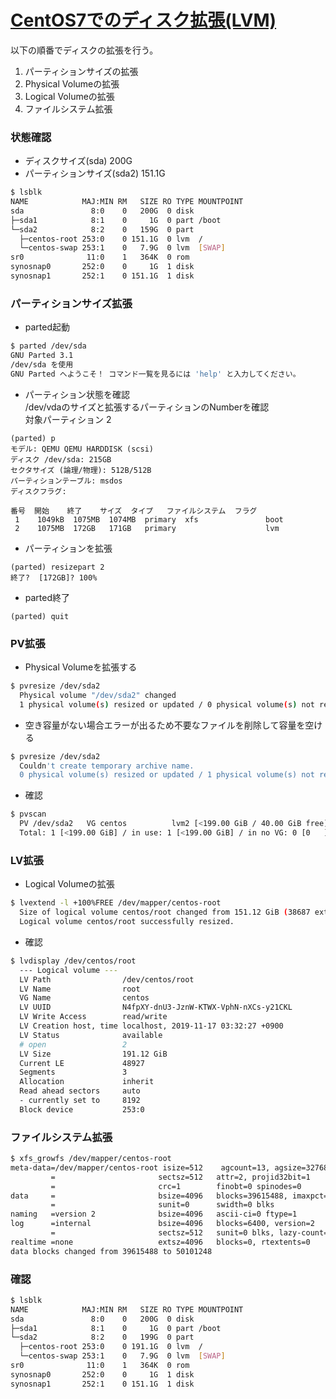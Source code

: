 
# [CentOS7でのディスク拡張(LVM)](https://marimelon.github.io/note/linux/expand_disk_lvm_centos7)

以下の順番でディスクの拡張を行う。

1. パーティションサイズの拡張
2. Physical Volumeの拡張
3. Logical Volumeの拡張
4. ファイルシステム拡張

### 状態確認
- ディスクサイズ(sda) 200G  
- パーティションサイズ(sda2) 151.1G

```sh
$ lsblk 
NAME            MAJ:MIN RM   SIZE RO TYPE MOUNTPOINT
sda               8:0    0   200G  0 disk 
├─sda1            8:1    0     1G  0 part /boot
└─sda2            8:2    0   159G  0 part 
  ├─centos-root 253:0    0 151.1G  0 lvm  /
  └─centos-swap 253:1    0   7.9G  0 lvm  [SWAP]
sr0              11:0    1   364K  0 rom  
synosnap0       252:0    0     1G  1 disk 
synosnap1       252:1    0 151.1G  1 disk 
```

### パーティションサイズ拡張
- parted起動

```sh
$ parted /dev/sda
GNU Parted 3.1
/dev/sda を使用
GNU Parted へようこそ！ コマンド一覧を見るには 'help' と入力してください。
```

- パーティション状態を確認  
/dev/vdaのサイズと拡張するパーティションのNumberを確認  
対象パーティション 2

```
(parted) p                                                                
モデル: QEMU QEMU HARDDISK (scsi)
ディスク /dev/sda: 215GB
セクタサイズ (論理/物理): 512B/512B
パーティションテーブル: msdos
ディスクフラグ: 

番号  開始    終了    サイズ  タイプ   ファイルシステム  フラグ
 1    1049kB  1075MB  1074MB  primary  xfs               boot
 2    1075MB  172GB   171GB   primary                    lvm
```

- パーティションを拡張  

```
(parted) resizepart 2
終了?  [172GB]? 100% 
```

- parted終了

```
(parted) quit
```

### PV拡張

- Physical Volumeを拡張する

```sh
$ pvresize /dev/sda2
  Physical volume "/dev/sda2" changed
  1 physical volume(s) resized or updated / 0 physical volume(s) not resized
```

- 空き容量がない場合エラーが出るため不要なファイルを削除して容量を空ける

```sh
$ pvresize /dev/sda2
  Couldn't create temporary archive name.
  0 physical volume(s) resized or updated / 1 physical volume(s) not resized
```

- 確認

```sh
$ pvscan
  PV /dev/sda2   VG centos          lvm2 [<199.00 GiB / 40.00 GiB free]
  Total: 1 [<199.00 GiB] / in use: 1 [<199.00 GiB] / in no VG: 0 [0   ]
```

### LV拡張

- Logical Volumeの拡張

```sh
$ lvextend -l +100%FREE /dev/mapper/centos-root
  Size of logical volume centos/root changed from 151.12 GiB (38687 extents) to 191.12 GiB (48927 extents).
  Logical volume centos/root successfully resized.
```

- 確認

```sh
$ lvdisplay /dev/centos/root
  --- Logical volume ---
  LV Path                /dev/centos/root
  LV Name                root
  VG Name                centos
  LV UUID                N4fpXY-dnU3-JznW-KTWX-VphN-nXCs-y21CKL
  LV Write Access        read/write
  LV Creation host, time localhost, 2019-11-17 03:32:27 +0900
  LV Status              available
  # open                 2
  LV Size                191.12 GiB
  Current LE             48927
  Segments               3
  Allocation             inherit
  Read ahead sectors     auto
  - currently set to     8192
  Block device           253:0
```

### ファイルシステム拡張

```sh
$ xfs_growfs /dev/mapper/centos-root
meta-data=/dev/mapper/centos-root isize=512    agcount=13, agsize=3276800 blks
         =                       sectsz=512   attr=2, projid32bit=1
         =                       crc=1        finobt=0 spinodes=0
data     =                       bsize=4096   blocks=39615488, imaxpct=25
         =                       sunit=0      swidth=0 blks
naming   =version 2              bsize=4096   ascii-ci=0 ftype=1
log      =internal               bsize=4096   blocks=6400, version=2
         =                       sectsz=512   sunit=0 blks, lazy-count=1
realtime =none                   extsz=4096   blocks=0, rtextents=0
data blocks changed from 39615488 to 50101248
```

### 確認

```sh
$ lsblk 
NAME            MAJ:MIN RM   SIZE RO TYPE MOUNTPOINT
sda               8:0    0   200G  0 disk 
├─sda1            8:1    0     1G  0 part /boot
└─sda2            8:2    0   199G  0 part 
  ├─centos-root 253:0    0 191.1G  0 lvm  /
  └─centos-swap 253:1    0   7.9G  0 lvm  [SWAP]
sr0              11:0    1   364K  0 rom  
synosnap0       252:0    0     1G  1 disk 
synosnap1       252:1    0 151.1G  1 disk
```
